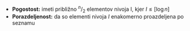 - **Pogostost:** imeti približno $^n/_2$ elementov nivoja I, kjer $I\le[\log n]$
- **Porazdeljenost:** da so elementi nivoja *I* enakomerno proazdeljena po seznamu

